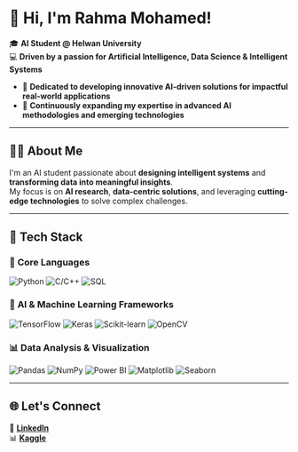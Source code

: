 # 👋 Hi, I'm Rahma Mohamed!

🎓 **AI Student @ Helwan University**  
💻 **Driven by a passion for Artificial Intelligence, Data Science & Intelligent Systems**  

- 🔭 **Dedicated to developing innovative AI-driven solutions for impactful real-world applications**  
- 🌱 **Continuously expanding my expertise in advanced AI methodologies and emerging technologies**  

---

## 👩‍💻 About Me
I'm an AI student passionate about **designing intelligent systems** and **transforming data into meaningful insights**.  
My focus is on **AI research**, **data-centric solutions**, and leveraging **cutting-edge technologies** to solve complex challenges.

---

## 🚀 Tech Stack

### 🧠 **Core Languages**
![Python](https://img.shields.io/badge/Python-3776AB?style=for-the-badge&logo=python&logoColor=white)
![C/C++](https://img.shields.io/badge/C%2FC++-00599C?style=for-the-badge&logo=cplusplus&logoColor=white)
![SQL](https://img.shields.io/badge/SQL-003B57?style=for-the-badge&logo=mysql&logoColor=white)

### 🤖 **AI & Machine Learning Frameworks**
![TensorFlow](https://img.shields.io/badge/TensorFlow-FF6F00?style=for-the-badge&logo=tensorflow&logoColor=white)
![Keras](https://img.shields.io/badge/Keras-D00000?style=for-the-badge&logo=keras&logoColor=white)
![Scikit-learn](https://img.shields.io/badge/Scikit--learn-F7931E?style=for-the-badge&logo=scikitlearn&logoColor=white)
![OpenCV](https://img.shields.io/badge/OpenCV-5C3EE8?style=for-the-badge&logo=opencv&logoColor=white)

### 📊 **Data Analysis & Visualization**
![Pandas](https://img.shields.io/badge/Pandas-150458?style=for-the-badge&logo=pandas&logoColor=white)
![NumPy](https://img.shields.io/badge/NumPy-013243?style=for-the-badge&logo=numpy&logoColor=white)
![Power BI](https://img.shields.io/badge/PowerBI-F2C811?style=for-the-badge&logo=power-bi&logoColor=black)
![Matplotlib](https://img.shields.io/badge/Matplotlib-11557C?style=for-the-badge&logo=plotly&logoColor=white)
![Seaborn](https://img.shields.io/badge/Seaborn-319795?style=for-the-badge&logoColor=white)

---

## 🌐 Let's Connect
💼 [**LinkedIn**](https://www.linkedin.com/in/rahma-mohamed-256024311)  
📊 [**Kaggle**](https://www.kaggle.com/rahmamabdelfattah)
